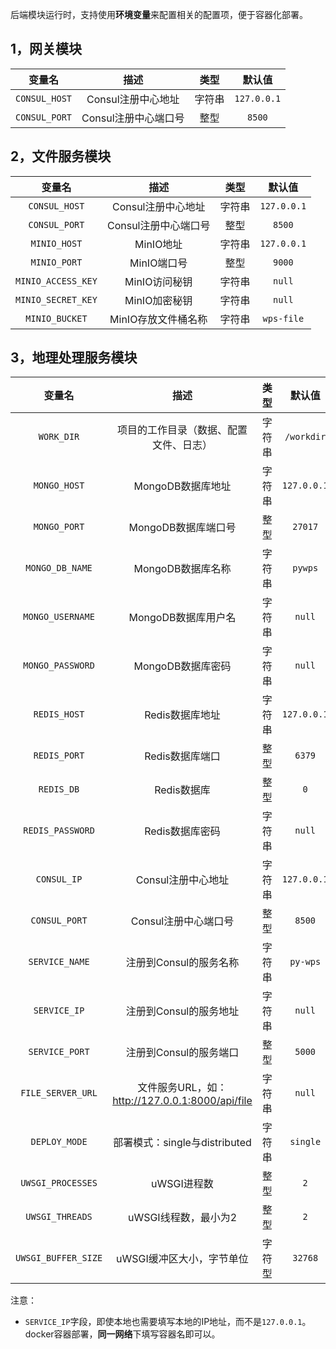 后端模块运行时，支持使用**环境变量**来配置相关的配置项，便于容器化部署。

## 1，网关模块

|    变量名     |         描述         |  类型  |   默认值    |
| :-----------: | :------------------: | :----: | :---------: |
| `CONSUL_HOST` |  Consul注册中心地址  | 字符串 | `127.0.0.1` |
| `CONSUL_PORT` | Consul注册中心端口号 |  整型  |   `8500`    |

## 2，文件服务模块

|       变量名       |         描述         |  类型  |   默认值    |
| :----------------: | :------------------: | :----: | :---------: |
|   `CONSUL_HOST`    |  Consul注册中心地址  | 字符串 | `127.0.0.1` |
|   `CONSUL_PORT`    | Consul注册中心端口号 |  整型  |   `8500`    |
|    `MINIO_HOST`    |      MinIO地址       | 字符串 | `127.0.0.1` |
|    `MINIO_PORT`    |     MinIO端口号      |  整型  |   `9000`    |
| `MINIO_ACCESS_KEY` |    MinIO访问秘钥     | 字符串 |   `null`    |
| `MINIO_SECRET_KEY` |    MinIO加密秘钥     | 字符串 |   `null`    |
|   `MINIO_BUCKET`   | MinIO存放文件桶名称  | 字符串 | `wps-file`  |

## 3，地理处理服务模块

|       变量名        |                      描述                       |  类型  |   默认值    |
| :-----------------: | :---------------------------------------------: | :----: | :---------: |
|     `WORK_DIR`      |     项目的工作目录（数据、配置文件、日志）      | 字符串 | `/workdir`  |
|    `MONGO_HOST`     |                MongoDB数据库地址                | 字符串 | `127.0.0.1` |
|    `MONGO_PORT`     |               MongoDB数据库端口号               |  整型  |   `27017`   |
|   `MONGO_DB_NAME`   |                MongoDB数据库名称                | 字符串 |   `pywps`   |
|  `MONGO_USERNAME`   |               MongoDB数据库用户名               | 字符串 |   `null`    |
|  `MONGO_PASSWORD`   |                MongoDB数据库密码                | 字符串 |   `null`    |
|    `REDIS_HOST`     |                 Redis数据库地址                 | 字符串 | `127.0.0.1` |
|    `REDIS_PORT`     |                 Redis数据库端口                 |  整型  |   `6379`    |
|     `REDIS_DB`      |                   Redis数据库                   |  整型  |     `0`     |
|  `REDIS_PASSWORD`   |                 Redis数据库密码                 | 字符串 |   `null`    |
|     `CONSUL_IP`     |               Consul注册中心地址                | 字符串 | `127.0.0.1` |
|    `CONSUL_PORT`    |              Consul注册中心端口号               |  整型  |   `8500`    |
|   `SERVICE_NAME`    |             注册到Consul的服务名称              | 字符串 |  `py-wps`   |
|    `SERVICE_IP`     |             注册到Consul的服务地址              | 字符串 |   `null`    |
|   `SERVICE_PORT`    |             注册到Consul的服务端口              |  整型  |   `5000`    |
|  `FILE_SERVER_URL`  | 文件服务URL，如：http://127.0.0.1:8000/api/file | 字符串 |   `null`    |
|    `DEPLOY_MODE`    |          部署模式：single与distributed          | 字符串 |  `single`   |
|  `UWSGI_PROCESSES`  |                   uWSGI进程数                   |  整型  |     `2`     |
|   `UWSGI_THREADS`   |              uWSGI线程数，最小为2               |  整型  |     `2`     |
| `UWSGI_BUFFER_SIZE` |            uWSGI缓冲区大小，字节单位            | 字符型 |   `32768`   |

注意：

- `SERVICE_IP`字段，即使本地也需要填写本地的IP地址，而不是`127.0.0.1`。docker容器部署，**同一网络**下填写容器名即可以。
